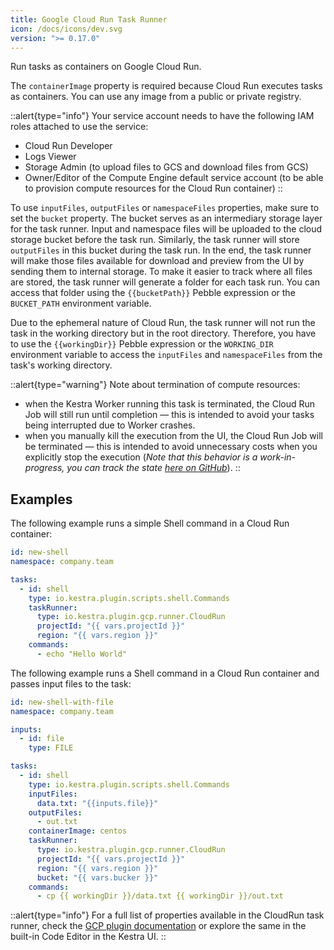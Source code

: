 ```yaml
---
title: Google Cloud Run Task Runner
icon: /docs/icons/dev.svg
version: ">= 0.17.0"
---
```


Run tasks as containers on Google Cloud Run.


The `containerImage` property is required because Cloud Run executes tasks as containers. You can use any image from a public or private registry.

::alert{type="info"}
Your service account needs to have the following IAM roles attached to use the service:
- Cloud Run Developer
- Logs Viewer
- Storage Admin (to upload files to GCS and download files from GCS)
- Owner/Editor of the Compute Engine default service account (to be able to provision compute resources for the Cloud Run container)
::


To use `inputFiles`, `outputFiles` or `namespaceFiles` properties, make sure to set the `bucket` property. The bucket serves as an intermediary storage layer for the task runner. Input and namespace files will be uploaded to the cloud storage bucket before the task run. Similarly, the task runner will store `outputFiles` in this bucket during the task run. In the end, the task runner will make those files available for download and preview from the UI by sending them to internal storage. To make it easier to track where all files are stored, the task runner will generate a folder for each task run. You can access that folder using the `{{bucketPath}}` Pebble expression or the `BUCKET_PATH` environment variable.

Due to the ephemeral nature of Cloud Run, the task runner will not run the task in the working directory but in the root directory. Therefore, you have to use the `{{workingDir}}` Pebble expression or the `WORKING_DIR` environment variable to access the `inputFiles` and `namespaceFiles` from the task's working directory.

::alert{type="warning"}
Note about termination of compute resources:
- when the Kestra Worker running this task is terminated, the Cloud Run Job will still run until completion — this is intended to avoid your tasks being interrupted due to Worker crashes.
- when you manually kill the execution from the UI, the Cloud Run Job will be terminated — this is intended to avoid unnecessary costs when you explicitly stop the execution (_Note that this behavior is a work-in-progress, you can track the state [here on GitHub](https://github.com/kestra-io/plugin-gcp/issues/381)_).
::


## Examples

The following example runs a simple Shell command in a Cloud Run container:

```yaml
id: new-shell
namespace: company.team

tasks:
  - id: shell
    type: io.kestra.plugin.scripts.shell.Commands
    taskRunner:
      type: io.kestra.plugin.gcp.runner.CloudRun
      projectId: "{{ vars.projectId }}"
      region: "{{ vars.region }}"
    commands:
      - echo "Hello World"
```

The following example runs a Shell command in a Cloud Run container and passes input files to the task:

```yaml
id: new-shell-with-file
namespace: company.team

inputs:
  - id: file
    type: FILE

tasks:
  - id: shell
    type: io.kestra.plugin.scripts.shell.Commands
    inputFiles:
      data.txt: "{{inputs.file}}"
    outputFiles:
      - out.txt
    containerImage: centos
    taskRunner:
      type: io.kestra.plugin.gcp.runner.CloudRun
      projectId: "{{ vars.projectId }}"
      region: "{{ vars.region }}"
      bucket: "{{ vars.bucker }}"
    commands:
      - cp {{ workingDir }}/data.txt {{ workingDir }}/out.txt
```

::alert{type="info"}
For a full list of properties available in the CloudRun task runner, check the [GCP plugin documentation](/plugins/plugin-gcp/task-runners/runner/io.kestra.plugin.gcp.runner.CloudRun) or explore the same in the built-in Code Editor in the Kestra UI.
::
